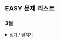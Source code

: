 ## EASY 문제 리스트

### 3월
<details>
<summary>접기 / 펼치기</summary>

<details>
<summary>3월 7일</summary>

<a href="https://school.programmers.co.kr/learn/courses/30/lessons/181831" target="_blank">특별한 이차원 배열 2</a>

<a href="https://school.programmers.co.kr/learn/courses/30/lessons/120823" target="_blank">직각삼각형 출력하기</a>

<a href="https://school.programmers.co.kr/learn/courses/30/lessons/120862" target="_blank">최댓값 만들기 (2)</a>

<a href="https://school.programmers.co.kr/learn/courses/30/lessons/120850" target="_blank">문자열 정렬하기 (1)</a>

<a href="https://school.programmers.co.kr/learn/courses/30/lessons/120895" target="_blank">인덱스 바꾸기</a>

</details>

<details>
<summary>3월 8일</summary>

<a href="https://school.programmers.co.kr/learn/courses/30/lessons/181833" target="_blank">특별한 이차원 배열 1</a>

<a href="https://school.programmers.co.kr/learn/courses/30/lessons/181941" target="_blank">문자 리스트를 문자열로 변환하기</a>

<a href="https://school.programmers.co.kr/learn/courses/30/lessons/181919" target="_blank">콜라츠 수열 만들기</a>

<a href="https://school.programmers.co.kr/learn/courses/30/lessons/181895" target="_blank">배열 만들기 3</a>

<a href="https://school.programmers.co.kr/learn/courses/30/lessons/181865" target="_blank">간단한 식 계산하기</a>

</details>

<details>
<summary>3월 11일</summary>

<a href="https://school.programmers.co.kr/learn/courses/30/lessons/120897" target="_blank">약수 구하기</a>

<a href="https://school.programmers.co.kr/learn/courses/30/lessons/181925" target="_blank">수 조작하기 2</a>

<a href="https://school.programmers.co.kr/learn/courses/30/lessons/181909" target="_blank">접미사 배열</a>

<a href="https://school.programmers.co.kr/learn/courses/30/lessons/120844" target="_blank">배열 회전시키기</a>

<a href="https://school.programmers.co.kr/learn/courses/30/lessons/120834" target="_blank">외계행성의 나이</a>

</details>

<details>
<summary>3월 12일</summary>

<a href="https://school.programmers.co.kr/learn/courses/30/lessons/181866" target="_blank">문자열 잘라서 정렬하기</a>

<a href="https://school.programmers.co.kr/learn/courses/30/lessons/181930" target="_blank">주사위 게임 2</a>

<a href="https://school.programmers.co.kr/learn/courses/30/lessons/120904" target="_blank">숫자 찾기</a>

<a href="https://school.programmers.co.kr/learn/courses/30/lessons/181914" target="_blank">9로 나눈 나머지</a>

<a href="https://school.programmers.co.kr/learn/courses/30/lessons/120815" target="_blank">피자 나눠 먹기 (2)</a>

</details>

<details>
<summary>3월 13일</summary>

<a href="https://school.programmers.co.kr/learn/courses/30/lessons/120911" target="_blank">문자열 정렬하기 (2)</a>

<a href="https://school.programmers.co.kr/learn/courses/30/lessons/120891" target="_blank">369게임</a>

<a href="https://school.programmers.co.kr/learn/courses/30/lessons/181904" target="_blank">세로 읽기</a>

<a href="https://school.programmers.co.kr/learn/courses/30/lessons/120846" target="_blank">합성수 찾기</a>

<a href="https://school.programmers.co.kr/learn/courses/30/lessons/181931" target="_blank">등차수열의 특정한 항만 더하기</a>

</details>

<details>
<summary>3월 14일</summary>

<a href="https://school.programmers.co.kr/learn/courses/30/lessons/181942" target="_blank">문자열 섞기</a>

<a href="https://school.programmers.co.kr/learn/courses/30/lessons/120888" target="_blank">중복된 문자 제거</a>

<a href="https://school.programmers.co.kr/learn/courses/30/lessons/181829" target="_blank">이차원 배열 대각선 순회하기</a>

<a href="https://school.programmers.co.kr/learn/courses/30/lessons/181838" target="_blank">날짜 비교하기</a>

<a href="https://school.programmers.co.kr/learn/courses/30/lessons/181883" target="_blank">수열과 구간 쿼리 1</a>

</details>

<details>
<summary>3월 15일</summary>

<a href="https://school.programmers.co.kr/learn/courses/30/lessons/181838" target="_blank">날짜 비교하기</a>

<a href="https://school.programmers.co.kr/learn/courses/30/lessons/181912" target="_blank">배열 만들기 5</a>

<a href="https://school.programmers.co.kr/learn/courses/30/lessons/181900" target="_blank">글자 지우기</a>

<a href="https://school.programmers.co.kr/learn/courses/30/lessons/181860" target="_blank">빈 배열에 추가, 삭제하기</a>

<a href="https://school.programmers.co.kr/learn/courses/30/lessons/181905" target="_blank">문자열 뒤집기</a>

</details>